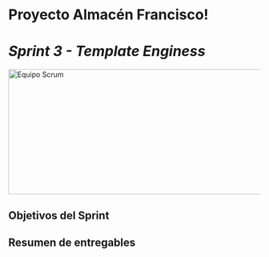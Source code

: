 # Proyecto Almacén Francisco!
# *Sprint 3 - Template Enginess*

<img width="600" height="250"  alt="Equipo Scrum" src="https://github.com/dcornejofmq/grupo_3_almacenFrancisco/blob/master/design/Img/TemplateEnginess.gif">

## Objetivos del Sprint 

## Resumen de entregables